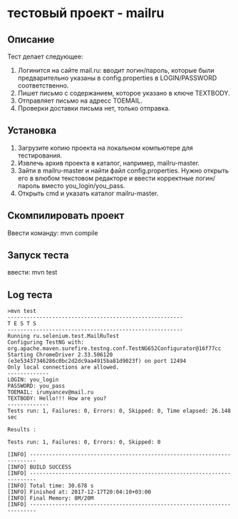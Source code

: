 # тестовый проект - mailru

## Описание
Тест делает следующее: 
1. Логинится на сайте mail.ru: вводит логин/пароль, которые были предварительно указаны в config.properties в LOGIN/PASSWORD соответственно.
2. Пишет письмо с содержанием, которое указано в ключе TEXTBODY.
3. Отправляет письмо на адресс TOEMAIL. 
4. Проверки доставки письма нет, только отправка.

## Установка
1. Загрузите копию проекта на локальном компьютере для тестирования.
2. Извлечь архив проекта в каталог, например, mailru-master.
3. Зайти в mailru-master и найти файл config.properties. Нужно открыть его в влюбом текстовом редакторе и ввести корректные логин/пароль вместо you_login/you_pass.
4. Открыть cmd и указать каталог mailru-master.
## Скомпилировать проект
Ввести команду: mvn compile
## Запуск теста
ввести: mvn test

## Log теста 
```
>mvn test
-------------------------------------------------------
T E S T S
-------------------------------------------------------
Running ru.selenium.test.MailRuTest
Configuring TestNG with: org.apache.maven.surefire.testng.conf.TestNG652Configurator@16f77cc
Starting ChromeDriver 2.33.506120 (e3e53437346286c0bc2d2dc9aa4915ba81d9023f) on port 12494
Only local connections are allowed.
-------------
LOGIN: you_login
PASSWORD: you_pass
TOEMAIL: irumyancev@mail.ru
TEXTBODY: Hello!!! How are you?
-------------
Tests run: 1, Failures: 0, Errors: 0, Skipped: 0, Time elapsed: 26.148 sec

Results :

Tests run: 1, Failures: 0, Errors: 0, Skipped: 0

[INFO] ------------------------------------------------------------------------
[INFO] BUILD SUCCESS
[INFO] ------------------------------------------------------------------------
[INFO] Total time: 30.678 s
[INFO] Finished at: 2017-12-17T20:04:10+03:00
[INFO] Final Memory: 8M/20M
[INFO] ------------------------------------------------------------------------
```



